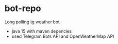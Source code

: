# bot-repo
Long polling tg weather bot
- java 15 with maven depencies
- used Telegram Bots API and OpenWeatherMap API
